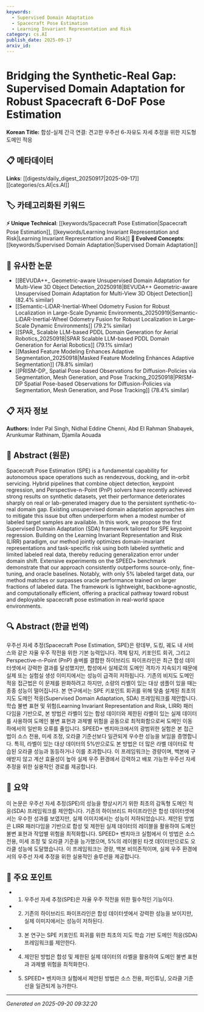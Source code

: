 ```yaml
---
keywords:
  - Supervised Domain Adaptation
  - Spacecraft Pose Estimation
  - Learning Invariant Representation and Risk
category: cs.AI
publish_date: 2025-09-17
arxiv_id:
---
```


<!-- KEYWORD_LINKING_METADATA:
{
  "processed_timestamp": "2025-09-22 22:59:43.087522",
  "vocabulary_version": "1.0",
  "selected_keywords": [
    "Supervised Domain Adaptation",
    "Spacecraft Pose Estimation",
    "Learning Invariant Representation and Risk"
  ],
  "rejected_keywords": [
    "Computer Vision"
  ],
  "similarity_scores": {
    "Supervised Domain Adaptation": 0.82,
    "Spacecraft Pose Estimation": 0.78,
    "Learning Invariant Representation and Risk": 0.75
  },
  "extraction_method": "AI_prompt_based",
  "budget_applied": true
}
-->

# Bridging the Synthetic-Real Gap: Supervised Domain Adaptation for Robust Spacecraft 6-DoF Pose Estimation

**Korean Title:** 합성-실제 간극 연결: 견고한 우주선 6-자유도 자세 추정을 위한 지도형 도메인 적응

## 📋 메타데이터

**Links**: [[digests/daily_digest_20250917|2025-09-17]]        [[categories/cs.AI|cs.AI]]

## 🏷️ 카테고리화된 키워드
**⚡ Unique Technical**: [[keywords/Spacecraft Pose Estimation|Spacecraft Pose Estimation]], [[keywords/Learning Invariant Representation and Risk|Learning Invariant Representation and Risk]]
**🚀 Evolved Concepts**: [[keywords/Supervised Domain Adaptation|Supervised Domain Adaptation]]

## 🔗 유사한 논문
- [[BEVUDA++_ Geometric-aware Unsupervised Domain Adaptation for Multi-View 3D Object Detection_20250918|BEVUDA++ Geometric-aware Unsupervised Domain Adaptation for Multi-View 3D Object Detection]] (82.4% similar)
- [[Semantic-LiDAR-Inertial-Wheel Odometry Fusion for Robust Localization in Large-Scale Dynamic Environments_20250919|Semantic-LiDAR-Inertial-Wheel Odometry Fusion for Robust Localization in Large-Scale Dynamic Environments]] (79.2% similar)
- [[SPAR_ Scalable LLM-based PDDL Domain Generation for Aerial Robotics_20250918|SPAR Scalable LLM-based PDDL Domain Generation for Aerial Robotics]] (79.1% similar)
- [[Masked Feature Modeling Enhances Adaptive Segmentation_20250918|Masked Feature Modeling Enhances Adaptive Segmentation]] (78.8% similar)
- [[PRISM-DP_ Spatial Pose-based Observations for Diffusion-Policies via Segmentation, Mesh Generation, and Pose Tracking_20250918|PRISM-DP Spatial Pose-based Observations for Diffusion-Policies via Segmentation, Mesh Generation, and Pose Tracking]] (78.4% similar)

## 📋 저자 정보

**Authors:** Inder Pal Singh, Nidhal Eddine Chenni, Abd El Rahman Shabayek, Arunkumar Rathinam, Djamila Aouada

## 📄 Abstract (원문)

Spacecraft Pose Estimation (SPE) is a fundamental capability for autonomous
space operations such as rendezvous, docking, and in-orbit servicing. Hybrid
pipelines that combine object detection, keypoint regression, and
Perspective-n-Point (PnP) solvers have recently achieved strong results on
synthetic datasets, yet their performance deteriorates sharply on real or
lab-generated imagery due to the persistent synthetic-to-real domain gap.
Existing unsupervised domain adaptation approaches aim to mitigate this issue
but often underperform when a modest number of labeled target samples are
available. In this work, we propose the first Supervised Domain Adaptation
(SDA) framework tailored for SPE keypoint regression. Building on the Learning
Invariant Representation and Risk (LIRR) paradigm, our method jointly optimizes
domain-invariant representations and task-specific risk using both labeled
synthetic and limited labeled real data, thereby reducing generalization error
under domain shift. Extensive experiments on the SPEED+ benchmark demonstrate
that our approach consistently outperforms source-only, fine-tuning, and oracle
baselines. Notably, with only 5% labeled target data, our method matches or
surpasses oracle performance trained on larger fractions of labeled data. The
framework is lightweight, backbone-agnostic, and computationally efficient,
offering a practical pathway toward robust and deployable spacecraft pose
estimation in real-world space environments.

## 🔍 Abstract (한글 번역)

우주선 자세 추정(Spacecraft Pose Estimation, SPE)은 랑데부, 도킹, 궤도 내 서비스와 같은 자율 우주 작전을 위한 기본 능력입니다. 객체 탐지, 키포인트 회귀, 그리고 Perspective-n-Point (PnP) 솔버를 결합한 하이브리드 파이프라인은 최근 합성 데이터셋에서 강력한 결과를 달성했지만, 합성에서 실제로의 도메인 격차가 지속되기 때문에 실제 또는 실험실 생성 이미지에서는 성능이 급격히 저하됩니다. 기존의 비지도 도메인 적응 접근법은 이 문제를 완화하려고 하지만, 소량의 라벨이 있는 대상 샘플이 있을 때는 종종 성능이 떨어집니다. 본 연구에서는 SPE 키포인트 회귀를 위해 맞춤 설계된 최초의 지도 도메인 적응(Supervised Domain Adaptation, SDA) 프레임워크를 제안합니다. 학습 불변 표현 및 위험(Learning Invariant Representation and Risk, LIRR) 패러다임을 기반으로, 본 방법은 라벨이 있는 합성 데이터와 제한된 라벨이 있는 실제 데이터를 사용하여 도메인 불변 표현과 과제별 위험을 공동으로 최적화함으로써 도메인 이동 하에서의 일반화 오류를 줄입니다. SPEED+ 벤치마크에서의 광범위한 실험은 본 접근법이 소스 전용, 미세 조정, 오라클 기준선보다 일관되게 우수한 성능을 보임을 증명합니다. 특히, 라벨이 있는 대상 데이터의 5%만으로도 본 방법은 더 많은 라벨 데이터로 학습된 오라클 성능과 동등하거나 이를 초과합니다. 이 프레임워크는 경량이며, 백본에 구애받지 않고 계산 효율성이 높아 실제 우주 환경에서 강력하고 배포 가능한 우주선 자세 추정을 위한 실용적인 경로를 제공합니다.

## 📝 요약

이 논문은 우주선 자세 추정(SPE)의 성능을 향상시키기 위한 최초의 감독형 도메인 적응(SDA) 프레임워크를 제안합니다. 기존의 하이브리드 파이프라인은 합성 데이터셋에서는 우수한 성과를 보였지만, 실제 이미지에서는 성능이 저하되었습니다. 제안된 방법은 LIRR 패러다임을 기반으로 합성 및 제한된 실제 데이터의 레이블을 활용하여 도메인 불변 표현과 작업별 위험을 최적화합니다. SPEED+ 벤치마크 실험에서 이 방법은 소스 전용, 미세 조정 및 오라클 기준을 능가했으며, 5%의 레이블된 타겟 데이터만으로도 오라클 성능에 도달했습니다. 이 프레임워크는 경량, 백본 비의존적이며, 실제 우주 환경에서의 우주선 자세 추정을 위한 실용적인 솔루션을 제공합니다.

## 🎯 주요 포인트

- 1. 우주선 자세 추정(SPE)은 자율 우주 작전을 위한 필수적인 기능이다.

- 2. 기존의 하이브리드 파이프라인은 합성 데이터셋에서 강력한 성능을 보이지만, 실제 이미지에서는 성능이 저하된다.

- 3. 본 연구는 SPE 키포인트 회귀를 위한 최초의 지도 학습 기반 도메인 적응(SDA) 프레임워크를 제안한다.

- 4. 제안된 방법은 합성 및 제한된 실제 데이터의 라벨을 활용하여 도메인 불변 표현과 과제별 위험을 최적화한다.

- 5. SPEED+ 벤치마크 실험에서 제안된 방법은 소스 전용, 파인튜닝, 오라클 기준선을 일관되게 능가한다.

---

*Generated on 2025-09-20 09:32:20*